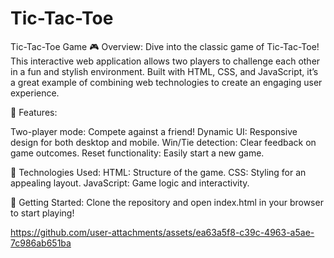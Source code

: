 # Tic-Tac-Toe
Tic-Tac-Toe Game
🎮 Overview:
Dive into the classic game of Tic-Tac-Toe! This interactive web application allows two players to challenge each other in a fun and stylish environment. Built with HTML, CSS, and JavaScript, it’s a great example of combining web technologies to create an engaging user experience.

🌟 Features:

Two-player mode: Compete against a friend!
Dynamic UI: Responsive design for both desktop and mobile.
Win/Tie detection: Clear feedback on game outcomes.
Reset functionality: Easily start a new game.

🚀 Technologies Used:
HTML: Structure of the game.
CSS: Styling for an appealing layout.
JavaScript: Game logic and interactivity.

📁 Getting Started:
Clone the repository and open index.html in your browser to start playing!

https://github.com/user-attachments/assets/ea63a5f8-c39c-4963-a5ae-7c986ab651ba
